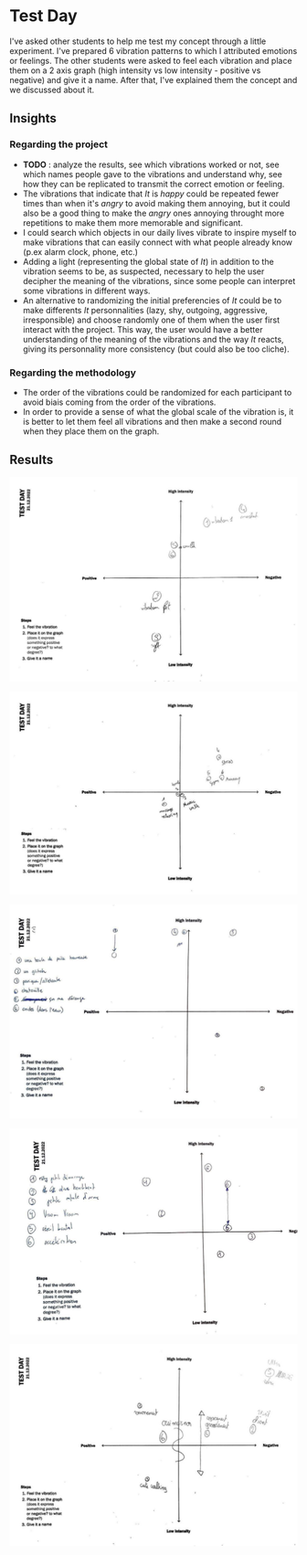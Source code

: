 # Test Day

I've asked other students to help me test my concept through a little experiment. I've prepared 6 vibration patterns to which I attributed emotions or feelings. The other students were asked to feel each vibration and place them on a 2 axis graph (high intensity vs low intensity - positive vs negative) and give it a name. After that, I've explained them the concept and we discussed about it.

## Insights

### Regarding the project
- **TODO** : analyze the results, see which vibrations worked or not, see which names people gave to the vibrations and understand why, see how they can be replicated to transmit the correct emotion or feeling.
- The vibrations that indicate that *It* is *happy* could be repeated fewer times than when it's *angry* to avoid making them annoying, but it could also be a good thing to make the *angry* ones annoying throught more repetitions to make them more memorable and significant.
- I could search which objects in our daily lives vibrate to inspire myself to make vibrations that can easily connect with what people already know (p.ex alarm clock, phone, etc.)
- Adding a light (representing the global state of *It*) in addition to the vibration seems to be, as suspected, necessary to help the user decipher the meaning of the vibrations, since some people can interpret some vibrations in different ways.
- An alternative to randomizing the initial preferencies of *It* could be to make differents *It* personnalities (lazy, shy, outgoing, aggressive, irresponsible) and choose randomly one of them when the user first interact with the project. This way, the user would have a better understanding of the meaning of the vibrations and the way *It* reacts, giving its personnality more consistency (but could also be too cliche).

### Regarding the methodology
- The order of the vibrations could be randomized for each participant to avoid biais coming from the order of the vibrations.
- In order to provide a sense of what the global scale of the vibration is, it is better to let them feel all vibrations and then make a second round when they place them on the graph.

## Results

<img
  src="images/2022-12-21/test_01.jpg"
  alt="test"
  style="display: inline-block; margin: 0 auto;">

<img
  src="images/2022-12-21/test_02.jpg"
  alt="test"
  style="display: inline-block; margin: 0 auto;">

<img
  src="images/2022-12-21/test_03.jpg"
  alt="test"
  style="display: inline-block; margin: 0 auto;">

<img
  src="images/2022-12-21/test_04.jpg"
  alt="test"
  style="display: inline-block; margin: 0 auto;">

<img
  src="images/2022-12-21/test_05.jpg"
  alt="test"
  style="display: inline-block; margin: 0 auto;">
